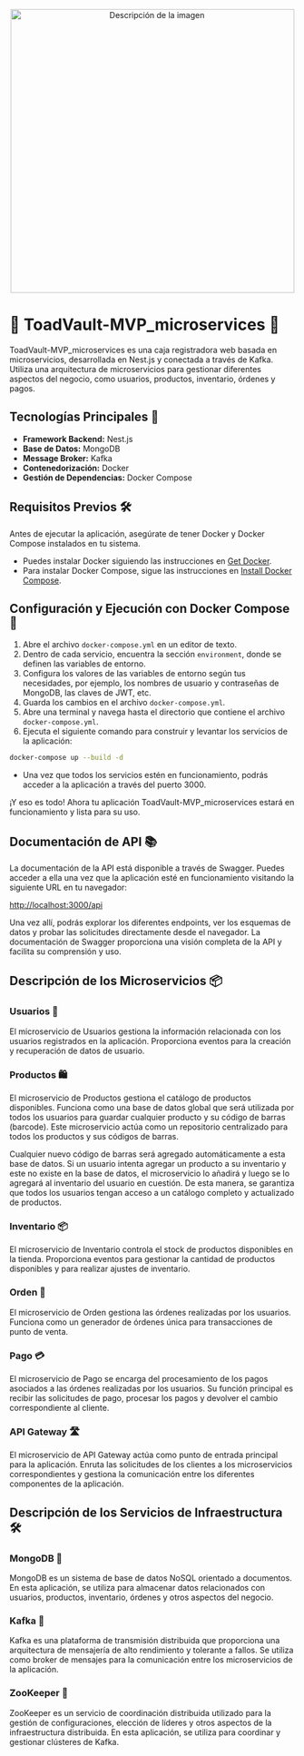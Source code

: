 <p align="center">
  <img src="https://github.com/Sapitorico/ToadVault-MVP_microservices/assets/105575956/576592a1-fb40-482d-9a82-c9e818f06abe" alt="Descripción de la imagen" width="500" height="500">
</p>

# 🐸 ToadVault-MVP_microservices 🛒

ToadVault-MVP_microservices es una caja registradora web basada en microservicios, desarrollada en Nest.js y conectada a través de Kafka. Utiliza una arquitectura de microservicios para gestionar diferentes aspectos del negocio, como usuarios, productos, inventario, órdenes y pagos.

## Tecnologías Principales 🚀

- **Framework Backend:** Nest.js
- **Base de Datos:** MongoDB
- **Message Broker:** Kafka
- **Contenedorización:** Docker
- **Gestión de Dependencias:** Docker Compose

## Requisitos Previos 🛠️

Antes de ejecutar la aplicación, asegúrate de tener Docker y Docker Compose instalados en tu sistema.

- Puedes instalar Docker siguiendo las instrucciones en [Get Docker](https://docs.docker.com/get-docker/).
- Para instalar Docker Compose, sigue las instrucciones en [Install Docker Compose](https://docs.docker.com/compose/install/).

## Configuración y Ejecución con Docker Compose 🐳

1. Abre el archivo `docker-compose.yml` en un editor de texto.
2. Dentro de cada servicio, encuentra la sección `environment`, donde se definen las variables de entorno.
3. Configura los valores de las variables de entorno según tus necesidades, por ejemplo, los nombres de usuario y contraseñas de MongoDB, las claves de JWT, etc.
4. Guarda los cambios en el archivo `docker-compose.yml`.
5. Abre una terminal y navega hasta el directorio que contiene el archivo `docker-compose.yml`.
6. Ejecuta el siguiente comando para construir y levantar los servicios de la aplicación:

```bash
docker-compose up --build -d
```

- Una vez que todos los servicios estén en funcionamiento, podrás acceder a la aplicación a través del puerto 3000.

¡Y eso es todo! Ahora tu aplicación ToadVault-MVP_microservices estará en funcionamiento y lista para su uso.

## Documentación de API 📚

La documentación de la API está disponible a través de Swagger. Puedes acceder a ella una vez que la aplicación esté en funcionamiento visitando la siguiente URL en tu navegador:

[http://localhost:3000/api](http://localhost:3000/api)

Una vez allí, podrás explorar los diferentes endpoints, ver los esquemas de datos y probar las solicitudes directamente desde el navegador. La documentación de Swagger proporciona una visión completa de la API y facilita su comprensión y uso.

## Descripción de los Microservicios 📦

### Usuarios 👤

El microservicio de Usuarios gestiona la información relacionada con los usuarios registrados en la aplicación. Proporciona eventos para la creación y recuperación de datos de usuario.

### Productos 🛍️

El microservicio de Productos gestiona el catálogo de productos disponibles. Funciona como una base de datos global que será utilizada por todos los usuarios para guardar cualquier producto y su código de barras (barcode). Este microservicio actúa como un repositorio centralizado para todos los productos y sus códigos de barras.

Cualquier nuevo código de barras será agregado automáticamente a esta base de datos. Si un usuario intenta agregar un producto a su inventario y este no existe en la base de datos, el microservicio lo añadirá y luego se lo agregará al inventario del usuario en cuestión. De esta manera, se garantiza que todos los usuarios tengan acceso a un catálogo completo y actualizado de productos.

### Inventario 📦

El microservicio de Inventario controla el stock de productos disponibles en la tienda. Proporciona eventos para gestionar la cantidad de productos disponibles y para realizar ajustes de inventario.

### Orden 📝

El microservicio de Orden gestiona las órdenes realizadas por los usuarios. Funciona como un generador de órdenes única para transacciones de punto de venta.

### Pago 💳

El microservicio de Pago se encarga del procesamiento de los pagos asociados a las órdenes realizadas por los usuarios. Su función principal es recibir las solicitudes de pago, procesar los pagos y devolver el cambio correspondiente al cliente.

### API Gateway 🛣️

El microservicio de API Gateway actúa como punto de entrada principal para la aplicación. Enruta las solicitudes de los clientes a los microservicios correspondientes y gestiona la comunicación entre los diferentes componentes de la aplicación.

## Descripción de los Servicios de Infraestructura 🛠️

### MongoDB 🍃

MongoDB es un sistema de base de datos NoSQL orientado a documentos. En esta aplicación, se utiliza para almacenar datos relacionados con usuarios, productos, inventario, órdenes y otros aspectos del negocio.

### Kafka 📨

Kafka es una plataforma de transmisión distribuida que proporciona una arquitectura de mensajería de alto rendimiento y tolerante a fallos. Se utiliza como broker de mensajes para la comunicación entre los microservicios de la aplicación.

### ZooKeeper 🦓

ZooKeeper es un servicio de coordinación distribuida utilizado para la gestión de configuraciones, elección de líderes y otros aspectos de la infraestructura distribuida. En esta aplicación, se utiliza para coordinar y gestionar clústeres de Kafka.
